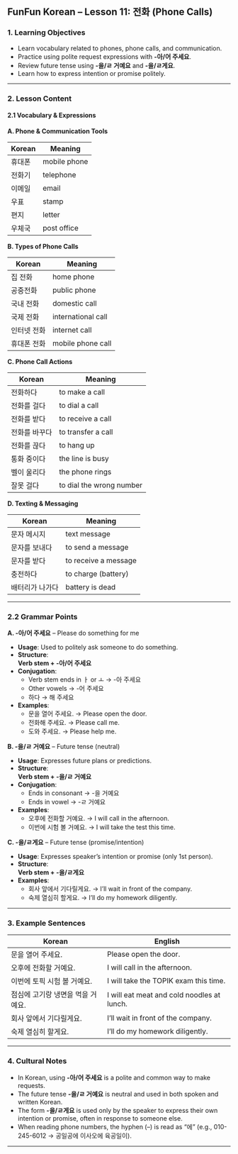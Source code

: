 ## FunFun Korean – Lesson 11: 전화 (Phone Calls)

### 1. Learning Objectives

- Learn vocabulary related to phones, phone calls, and communication.
- Practice using polite request expressions with **-아/어 주세요**.
- Review future tense using **-을/ㄹ 거예요** and **-을/ㄹ게요**.
- Learn how to express intention or promise politely.

---

### 2. Lesson Content

#### 2.1 Vocabulary & Expressions

**A. Phone & Communication Tools**

| Korean         | Meaning             |
|----------------|---------------------|
| 휴대폰         | mobile phone         |
| 전화기         | telephone            |
| 이메일         | email                |
| 우표           | stamp                |
| 편지           | letter               |
| 우체국         | post office          |

**B. Types of Phone Calls**

| Korean             | Meaning                     |
|--------------------|-----------------------------|
| 집 전화            | home phone                  |
| 공중전화          | public phone                |
| 국내 전화          | domestic call               |
| 국제 전화          | international call          |
| 인터넷 전화        | internet call               |
| 휴대폰 전화        | mobile phone call           |

**C. Phone Call Actions**

| Korean             | Meaning                     |
|--------------------|-----------------------------|
| 전화하다           | to make a call              |
| 전화를 걸다        | to dial a call              |
| 전화를 받다        | to receive a call           |
| 전화를 바꾸다      | to transfer a call          |
| 전화를 끊다        | to hang up                  |
| 통화 중이다        | the line is busy            |
| 벨이 울리다        | the phone rings             |
| 잘못 걸다          | to dial the wrong number    |

**D. Texting & Messaging**

| Korean             | Meaning                     |
|--------------------|-----------------------------|
| 문자 메시지        | text message                |
| 문자를 보내다      | to send a message           |
| 문자를 받다        | to receive a message        |
| 충전하다           | to charge (battery)         |
| 배터리가 나가다    | battery is dead             |

---

### 2.2 Grammar Points

**A. -아/어 주세요** – Please do something for me

- **Usage**: Used to politely ask someone to do something.
- **Structure**:  
  **Verb stem + -아/어 주세요**
- **Conjugation**:
  - Verb stem ends in ㅏ or ㅗ → -아 주세요  
  - Other vowels → -어 주세요  
  - 하다 → 해 주세요
- **Examples**:
  - 문을 열어 주세요. → Please open the door.
  - 전화해 주세요. → Please call me.
  - 도와 주세요. → Please help me.

**B. -을/ㄹ 거예요** – Future tense (neutral)

- **Usage**: Expresses future plans or predictions.
- **Structure**:  
  **Verb stem + -을/ㄹ 거예요**
- **Conjugation**:
  - Ends in consonant → -을 거예요  
  - Ends in vowel → -ㄹ 거예요
- **Examples**:
  - 오후에 전화할 거예요. → I will call in the afternoon.
  - 이번에 시험 볼 거예요. → I will take the test this time.

**C. -을/ㄹ게요** – Future tense (promise/intention)

- **Usage**: Expresses speaker’s intention or promise (only 1st person).
- **Structure**:  
  **Verb stem + -을/ㄹ게요**
- **Examples**:
  - 회사 앞에서 기다릴게요. → I’ll wait in front of the company.
  - 숙제 열심히 할게요. → I’ll do my homework diligently.

---

### 3. Example Sentences

| Korean                             | English                                 |
|------------------------------------|------------------------------------------|
| 문을 열어 주세요.                  | Please open the door.                   |
| 오후에 전화할 거예요.              | I will call in the afternoon.           |
| 이번에 토픽 시험 볼 거예요.        | I will take the TOPIK exam this time.   |
| 점심에 고기랑 냉면을 먹을 거예요. | I will eat meat and cold noodles at lunch. |
| 회사 앞에서 기다릴게요.           | I’ll wait in front of the company.      |
| 숙제 열심히 할게요.               | I’ll do my homework diligently.         |

---

### 4. Cultural Notes

- In Korean, using **-아/어 주세요** is a polite and common way to make requests.
- The future tense **-을/ㄹ 거예요** is neutral and used in both spoken and written Korean.
- The form **-을/ㄹ게요** is used only by the speaker to express their own intention or promise, often in response to someone else.
- When reading phone numbers, the hyphen (–) is read as “에” (e.g., 010-245-6012 → 공일공에 이사오에 육공일이).

---
